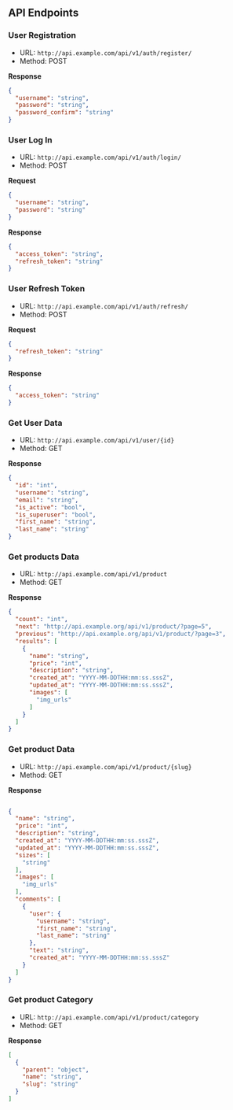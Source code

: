 ## API Endpoints


### User Registration

- URL: `http://api.example.com/api/v1/auth/register/`
- Method: POST

**Response**

```json
{
  "username": "string",
  "password": "string",
  "password_confirm": "string"
}
```

### User Log In

- URL: `http://api.example.com/api/v1/auth/login/`
- Method: POST

**Request**

```json
{
  "username": "string",
  "password": "string"
}
```

**Response**
```json
{
  "access_token": "string",
  "refresh_token": "string"
}
```

### User Refresh Token

- URL: `http://api.example.com/api/v1/auth/refresh/`
- Method: POST

**Request**

```json
{
  "refresh_token": "string"
}
```

**Response**
```json
{
  "access_token": "string"
}
```

### Get User Data

- URL: `http://api.example.com/api/v1/user/{id}`
- Method: GET

**Response**

```json
{
  "id": "int",
  "username": "string",
  "email": "string",
  "is_active": "bool",
  "is_superuser": "bool",
  "first_name": "string",
  "last_name": "string"
}
```

### Get products Data

- URL: `http://api.example.com/api/v1/product`
- Method: GET

**Response**

```json
{
  "count": "int",
  "next": "http://api.example.org/api/v1/product/?page=5",
  "previous": "http://api.example.org/api/v1/product/?page=3",
  "results": [
    {
      "name": "string",
      "price": "int",
      "description": "string",
      "created_at": "YYYY-MM-DDTHH:mm:ss.sssZ",
      "updated_at": "YYYY-MM-DDTHH:mm:ss.sssZ",
      "images": [
        "img_urls"
      ]
    }
  ]
}
```

### Get product Data

- URL: `http://api.example.com/api/v1/product/{slug}`
- Method: GET

**Response**

```json

{
  "name": "string",
  "price": "int",
  "description": "string",
  "created_at": "YYYY-MM-DDTHH:mm:ss.sssZ",
  "updated_at": "YYYY-MM-DDTHH:mm:ss.sssZ",
  "sizes": [
    "string"
  ],
  "images": [
    "img_urls"
  ],
  "comments": [
    {
      "user": {
        "username": "string",
        "first_name": "string",
        "last_name": "string"
      },
      "text": "string",
      "created_at": "YYYY-MM-DDTHH:mm:ss.sssZ"
    }
  ]
}
```

### Get product Category

- URL: `http://api.example.com/api/v1/product/category`
- Method: GET

**Response**

```json
[
  {
    "parent": "object",
    "name": "string",
    "slug": "string"
  }
]
```
